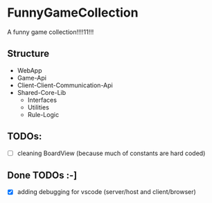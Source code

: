 # FunnyGameCollection

A funny game collection!!!!11!!!

## Structure

- WebApp
- Game-Api
- Client-Client-Communication-Api
- Shared-Core-Lib
  - Interfaces
  - Utilities
  - Rule-Logic

## TODOs:

-  [ ] cleaning BoardView (because much of constants are hard coded)

## Done TODOs :-]

- [x] adding debugging for vscode (server/host and client/browser)

